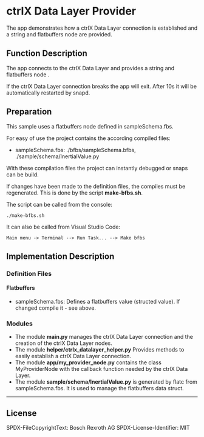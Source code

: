 # ctrlX Data Layer Provider

The app demonstrates how a ctrlX Data Layer connection is established and a string and flatbuffers node are provided.

## Function Description

The app connects to the ctrlX Data Layer and provides a string and flatbuffers node .

If the ctrlX Data Layer connection breaks the app will exit. After 10s it will be automatically restarted by snapd.

## Preparation

This sample uses a flatbuffers node defined in sampleSchema.fbs.

For easy of use the project contains the according compiled files:

* sampleSchema.fbs: ./bfbs/sampleSchema.bfbs, ./sample/schema/InertialValue.py

With these compilation files the project can instantly debugged or snaps can be build.

If changes have been made to the definition files, the compiles must be regenerated. This is done by the script __make-bfbs.sh__.

The script can be called from the console:

    ./make-bfbs.sh

It can also be called from Visual Studio Code:

    Main menu -> Terminal --> Run Task... --> Make bfbs


## Implementation Description

### Definition Files

#### Flatbuffers 

* sampleSchema.fbs: Defines a flatbuffers value (structed value). If changed compile it - see above.

### Modules

* The module __main.py__ manages the ctrlX Data Layer connection and the creation of the ctrlX Data Layer nodes.
* The module __helper/ctrlx_datalayer_helper.py__ Provides methods to easily establish a ctrlX Data Layer connection.
* The module __app/my_provider_node.py__ contains the class MyProviderNode with the callback function needed by the ctrlX Data Layer.
* The module __sample/schema/InertialValue.py__ is generated by flatc from sampleSchema.fbs. It is used to manage the flatbuffers data struct.

___

## License

SPDX-FileCopyrightText: Bosch Rexroth AG
SPDX-License-Identifier: MIT
